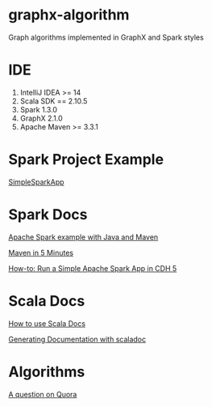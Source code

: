 # graphx-algorithm
Graph algorithms implemented in GraphX and Spark styles

# IDE
1. IntelliJ IDEA >= 14
2. Scala SDK == 2.10.5
3. Spark 1.3.0
4. GraphX 2.1.0
5. Apache Maven >= 3.3.1

# Spark Project Example
[SimpleSparkApp](https://github.com/sryza/simplesparkapp)

# Spark Docs
[Apache Spark example with Java and Maven](http://www.robertomarchetto.com/spark_java_maven_example)

[Maven in 5 Minutes](https://maven.apache.org/guides/getting-started/maven-in-five-minutes.html)

[How-to: Run a Simple Apache Spark App in CDH 5](http://blog.cloudera.com/blog/2014/04/how-to-run-a-simple-apache-spark-app-in-cdh-5/)

# Scala Docs
[How to use Scala Docs](https://wiki.scala-lang.org/display/SW/Introduction)

[Generating Documentation with scaladoc](https://www.safaribooksonline.com/library/view/scala-cookbook/9781449340292/ch14s09.html#)

# Algorithms
[A question on Quora](http://www.quora.com/What-are-the-10-algorithms-one-must-know-in-order-to-solve-most-algorithm-challenges-puzzles)